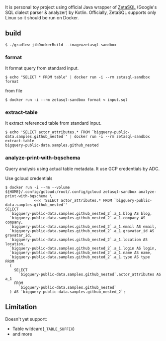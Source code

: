 It is personal toy project using official Java wrapper of [ZetaSQL](https://github.com/google/zetasql) (Google's SQL dialect parser & analyzer) by Kotlin.
Officially, ZetaSQL supports only Linux so it should be run on Docker.

## build

```
$ ./gradlew jibDockerBuild --image=zetasql-sandbox
```

### format

It format query from standard input.

```
$ echo "SELECT * FROM table" | docker run -i --rm zetasql-sandbox format
```

from file

```
$ docker run -i --rm zetasql-sandbox format < input.sql
```

### extract-table

It extract referenced table from standard input.

```
$ echo 'SELECT actor_attributes.* FROM `bigquery-public-data.samples.github_nested`' | docker run -i --rm zetasql-sandbox extract-table
bigquery-public-data.samples.github_nested
```

### analyze-print-with-bqschema

Query analysis using actual table metadata. It use GCP credentials by ADC.

Use gcloud credentials

```
$ docker run -i --rm --volume ${HOME}/.config/gcloud:/root/.config/gcloud zetasql-sandbox analyze-print-with-bqschema \
             <<< 'SELECT actor_attributes.* FROM `bigquery-public-data.samples.github_nested`'           
SELECT
  `bigquery-public-data.samples.github_nested_2`.a_1.blog AS blog,
  `bigquery-public-data.samples.github_nested_2`.a_1.company AS company,
  `bigquery-public-data.samples.github_nested_2`.a_1.email AS email,
  `bigquery-public-data.samples.github_nested_2`.a_1.gravatar_id AS gravatar_id,
  `bigquery-public-data.samples.github_nested_2`.a_1.location AS location,
  `bigquery-public-data.samples.github_nested_2`.a_1.login AS login,
  `bigquery-public-data.samples.github_nested_2`.a_1.name AS name,
  `bigquery-public-data.samples.github_nested_2`.a_1.type AS type
FROM
  (
    SELECT
      `bigquery-public-data.samples.github_nested`.actor_attributes AS a_1
    FROM
      `bigquery-public-data.samples.github_nested`
  ) AS `bigquery-public-data.samples.github_nested_2`;
```

## Limitation

Doesn't yet support:
* Table wildcard(`_TABLE_SUFFIX`)
* and more
